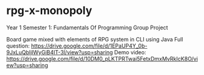 # rpg-x-monopoly
Year 1 Semester 1: Fundamentals Of Programming Group Project

Board game mixed with elements of RPG system in CLI using Java
Full question: https://drive.google.com/file/d/1EPaUP4Y_0b-9JxLuQbljIWyGiB4IT-3l/view?usp=sharing
Demo video: https://drive.google.com/file/d/10DM0_pLKTPRTwai5FetxDmxMvRkIcK8O/view?usp=sharing
